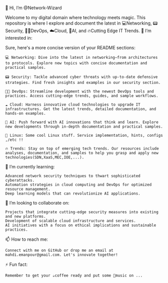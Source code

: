 👋 Hi, I’m @Network-Wizard

Welcome to my digital domain where technology meets magic. This repository is where I explore and document the latest in 💻Networking, 📟Security, 🧑‍💻DevOps, ☁️Cloud, 🤖AI, and 🔥Cutting Edge IT Trends.
👀 I’m interested in:

Sure, here's a more concise version of your README sections:

    💻 Networking: Dive into the latest in networking—from architectures to protocols. Explore new topics with concise documentation and practical samples.

    📟 Security: Tackle advanced cyber threats with up-to-date defensive strategies. Find fresh insights and examples in our security section.

    🧑‍💻 DevOps: Streamline development with the newest DevOps tools and practices. Access cutting-edge trends, guides, and sample workflows.

    ☁️ Cloud: Harness innovative cloud technologies to upgrade IT infrastructures. Get the latest trends, detailed documentation, and hands-on examples.

    🤖 AI: Push forward with AI innovations that think and learn. Explore new developments through in-depth documentation and practical samples.

    🐧 Linux: Some cool Linux stuff. Service implementation, hints, configs ,/etc !!

    🔥 Trends: Stay on top of emerging tech trends. Our resources include analyses, documentation, and samples to help you grasp and apply new technologies(SDN,XaaS,MEC,IOE,...).

🌱 I’m currently learning:

    Advanced network security techniques to thwart sophisticated cyberattacks.
    Automation strategies in cloud computing and DevOps for optimized resource management.
    Deep learning models that can revolutionize AI applications.

💞️ I’m looking to collaborate on:

    Projects that integrate cutting-edge security measures into existing and new platforms.
    Development of scalable cloud infrastructure and services.
    AI initiatives with a focus on ethical implications and sustainable practices.

📫 How to reach me:

    Connect with me on GitHub or drop me an email at mahdi.emanpour@gmail.com. Let's innovate together!

⚡ Fun fact:

    Remember to get your ☕️coffee ready and put some 🎸music on ...
